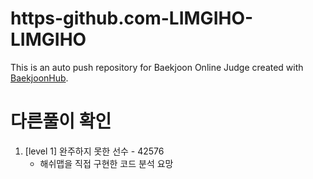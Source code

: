 # https-github.com-LIMGIHO-LIMGIHO
This is an auto push repository for Baekjoon Online Judge created with [BaekjoonHub](https://github.com/BaekjoonHub/BaekjoonHub).


# 다른풀이 확인
1. [level 1] 완주하지 못한 선수 - 42576
   - 해쉬맵을 직접 구현한 코드 분석 요망
